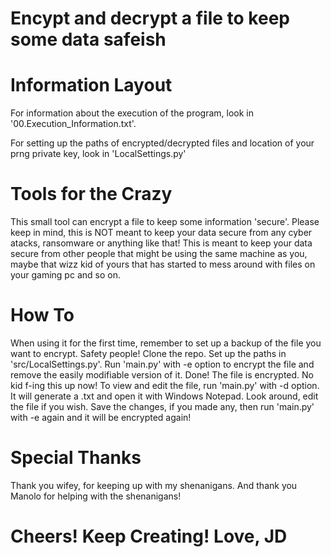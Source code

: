 Encypt and decrypt a file to keep some data safeish
===

Information Layout
===
For information about the execution of the program, look in '00.Execution_Information.txt'.

For setting up the paths of encrypted/decrypted files and location of your prng private key, look in 'LocalSettings.py'

Tools for the Crazy
===
 This small tool can encrypt a file to keep some information 'secure'. Please keep in mind, this is NOT meant to keep your data secure from any cyber atacks, ransomware or anything like that! This is meant to keep your data secure from other people that might be using the same machine as you, maybe that wizz kid of yours that has started to mess around with files on your gaming pc and so on.


How To
===
 When using it for the first time, remember to set up a backup of the file you want to encrypt. Safety people!
 Clone the repo. Set up the paths in 'src/LocalSettings.py'. Run 'main.py' with -e option to encrypt the file and remove the easily modifiable version of it. Done! The file is encrypted. No kid f-ing this up now!
 To view and edit the file, run 'main.py' with -d option. It will generate a .txt and open it with Windows Notepad. Look around, edit the file if you wish. Save the changes, if you made any, then run 'main.py' with -e again and it will be encrypted again!


Special Thanks
===
 Thank you wifey, for keeping up with my shenanigans. And thank you Manolo for helping with the shenanigans!


Cheers! Keep Creating! Love, JD
===